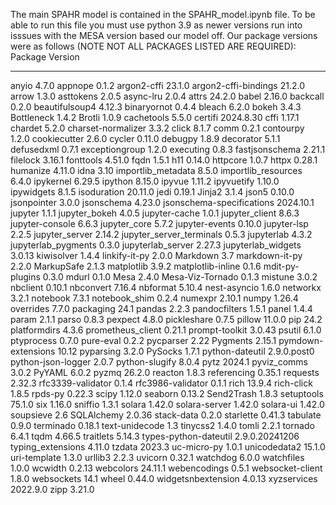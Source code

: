 The main SPAHR model is contained in the SPAHR_model.ipynb file. 
To be able to run this file you must use python 3.9 as newer versions 
run into isssues with the MESA version based our model off. Our 
package versions were as follows (NOTE NOT ALL PACKAGES LISTED ARE REQUIRED):
Package                   Version
------------------------- --------------
anyio                     4.7.0
appnope                   0.1.2
argon2-cffi               23.1.0
argon2-cffi-bindings      21.2.0
arrow                     1.3.0
asttokens                 2.0.5
async-lru                 2.0.4
attrs                     24.2.0
babel                     2.16.0
backcall                  0.2.0
beautifulsoup4            4.12.3
binaryornot               0.4.4
bleach                    6.2.0
bokeh                     3.4.3
Bottleneck                1.4.2
Brotli                    1.0.9
cachetools                5.5.0
certifi                   2024.8.30
cffi                      1.17.1
chardet                   5.2.0
charset-normalizer        3.3.2
click                     8.1.7
comm                      0.2.1
contourpy                 1.2.0
cookiecutter              2.6.0
cycler                    0.11.0
debugpy                   1.8.9
decorator                 5.1.1
defusedxml                0.7.1
exceptiongroup            1.2.0
executing                 0.8.3
fastjsonschema            2.21.1
filelock                  3.16.1
fonttools                 4.51.0
fqdn                      1.5.1
h11                       0.14.0
httpcore                  1.0.7
httpx                     0.28.1
humanize                  4.11.0
idna                      3.10
importlib_metadata        8.5.0
importlib_resources       6.4.0
ipykernel                 6.29.5
ipython                   8.15.0
ipyvue                    1.11.2
ipyvuetify                1.10.0
ipywidgets                8.1.5
isoduration               20.11.0
jedi                      0.19.1
Jinja2                    3.1.4
json5                     0.10.0
jsonpointer               3.0.0
jsonschema                4.23.0
jsonschema-specifications 2024.10.1
jupyter                   1.1.1
jupyter_bokeh             4.0.5
jupyter-cache             1.0.1
jupyter_client            8.6.3
jupyter-console           6.6.3
jupyter_core              5.7.2
jupyter-events            0.10.0
jupyter-lsp               2.2.5
jupyter_server            2.14.2
jupyter_server_terminals  0.5.3
jupyterlab                4.3.2
jupyterlab_pygments       0.3.0
jupyterlab_server         2.27.3
jupyterlab_widgets        3.0.13
kiwisolver                1.4.4
linkify-it-py             2.0.0
Markdown                  3.7
markdown-it-py            2.2.0
MarkupSafe                2.1.3
matplotlib                3.9.2
matplotlib-inline         0.1.6
mdit-py-plugins           0.3.0
mdurl                     0.1.0
Mesa                      2.4.0
Mesa-Viz-Tornado          0.1.3
mistune                   3.0.2
nbclient                  0.10.1
nbconvert                 7.16.4
nbformat                  5.10.4
nest-asyncio              1.6.0
networkx                  3.2.1
notebook                  7.3.1
notebook_shim             0.2.4
numexpr                   2.10.1
numpy                     1.26.4
overrides                 7.7.0
packaging                 24.1
pandas                    2.2.3
pandocfilters             1.5.1
panel                     1.4.4
param                     2.1.1
parso                     0.8.3
pexpect                   4.8.0
pickleshare               0.7.5
pillow                    11.0.0
pip                       24.2
platformdirs              4.3.6
prometheus_client         0.21.1
prompt-toolkit            3.0.43
psutil                    6.1.0
ptyprocess                0.7.0
pure-eval                 0.2.2
pycparser                 2.22
Pygments                  2.15.1
pymdown-extensions        10.12
pyparsing                 3.2.0
PySocks                   1.7.1
python-dateutil           2.9.0.post0
python-json-logger        2.0.7
python-slugify            8.0.4
pytz                      2024.1
pyviz_comms               3.0.2
PyYAML                    6.0.2
pyzmq                     26.2.0
reacton                   1.8.3
referencing               0.35.1
requests                  2.32.3
rfc3339-validator         0.1.4
rfc3986-validator         0.1.1
rich                      13.9.4
rich-click                1.8.5
rpds-py                   0.22.3
scipy                     1.12.0
seaborn                   0.13.2
Send2Trash                1.8.3
setuptools                75.1.0
six                       1.16.0
sniffio                   1.3.1
solara                    1.42.0
solara-server             1.42.0
solara-ui                 1.42.0
soupsieve                 2.6
SQLAlchemy                2.0.36
stack-data                0.2.0
starlette                 0.41.3
tabulate                  0.9.0
terminado                 0.18.1
text-unidecode            1.3
tinycss2                  1.4.0
tomli                     2.2.1
tornado                   6.4.1
tqdm                      4.66.5
traitlets                 5.14.3
types-python-dateutil     2.9.0.20241206
typing_extensions         4.11.0
tzdata                    2023.3
uc-micro-py               1.0.1
unicodedata2              15.1.0
uri-template              1.3.0
urllib3                   2.2.3
uvicorn                   0.32.1
watchdog                  6.0.0
watchfiles                1.0.0
wcwidth                   0.2.13
webcolors                 24.11.1
webencodings              0.5.1
websocket-client          1.8.0
websockets                14.1
wheel                     0.44.0
widgetsnbextension        4.0.13
xyzservices               2022.9.0
zipp                      3.21.0

